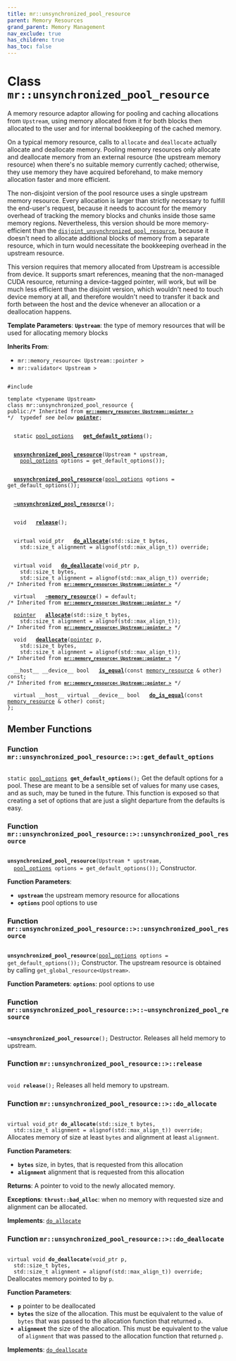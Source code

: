 ```yaml
---
title: mr::unsynchronized_pool_resource
parent: Memory Resources
grand_parent: Memory Management
nav_exclude: true
has_children: true
has_toc: false
---
```


# Class `mr::unsynchronized_pool_resource`

A memory resource adaptor allowing for pooling and caching allocations from <code>Upstream</code>, using memory allocated from it for both blocks then allocated to the user and for internal bookkeeping of the cached memory.

On a typical memory resource, calls to <code>allocate</code> and <code>deallocate</code> actually allocate and deallocate memory. Pooling memory resources only allocate and deallocate memory from an external resource (the upstream memory resource) when there's no suitable memory currently cached; otherwise, they use memory they have acquired beforehand, to make memory allocation faster and more efficient.

The non-disjoint version of the pool resource uses a single upstream memory resource. Every allocation is larger than strictly necessary to fulfill the end-user's request, because it needs to account for the memory overhead of tracking the memory blocks and chunks inside those same memory regions. Nevertheless, this version should be more memory-efficient than the <code><a href="/api/classes/classmr_1_1disjoint__unsynchronized__pool__resource.html">disjoint&#95;unsynchronized&#95;pool&#95;resource</a></code>, because it doesn't need to allocate additional blocks of memory from a separate resource, which in turn would necessitate the bookkeeping overhead in the upstream resource.

This version requires that memory allocated from Upstream is accessible from device. It supports smart references, meaning that the non-managed CUDA resource, returning a device-tagged pointer, will work, but will be much less efficient than the disjoint version, which wouldn't need to touch device memory at all, and therefore wouldn't need to transfer it back and forth between the host and the device whenever an allocation or a deallocation happens.

**Template Parameters**:
**`Upstream`**: the type of memory resources that will be used for allocating memory blocks 

**Inherits From**:
* `mr::memory_resource< Upstream::pointer >`
* `mr::validator< Upstream >`

<code class="doxybook">
<span>#include <thrust/mr/pool.h></span><br>
<span>template &lt;typename Upstream&gt;</span>
<span>class mr::unsynchronized&#95;pool&#95;resource {</span>
<span>public:</span><span class="doxybook-comment">/* Inherited from <code><b><a href="/api/classes/classmr_1_1memory__resource.html">mr::memory&#95;resource&lt; Upstream::pointer &gt;</a></b></code> */</span><span>&nbsp;&nbsp;typedef <i>see below</i> <b><a href="/api/classes/classmr_1_1memory__resource.html#typedef-pointer">pointer</a></b>;</span>
<br>
<span>&nbsp;&nbsp;static <a href="/api/classes/structmr_1_1pool__options.html">pool_options</a> </span><span>&nbsp;&nbsp;<b><a href="/api/classes/classmr_1_1unsynchronized__pool__resource.html#function-get_default_options">get&#95;default&#95;options</a></b>();</span>
<br>
<span>&nbsp;&nbsp;<b><a href="/api/classes/classmr_1_1unsynchronized__pool__resource.html#function-unsynchronized_pool_resource">unsynchronized&#95;pool&#95;resource</a></b>(Upstream * upstream,</span>
<span>&nbsp;&nbsp;&nbsp;&nbsp;<a href="/api/classes/structmr_1_1pool__options.html">pool_options</a> options = get&#95;default&#95;options());</span>
<br>
<span>&nbsp;&nbsp;<b><a href="/api/classes/classmr_1_1unsynchronized__pool__resource.html#function-unsynchronized_pool_resource">unsynchronized&#95;pool&#95;resource</a></b>(<a href="/api/classes/structmr_1_1pool__options.html">pool_options</a> options = get&#95;default&#95;options());</span>
<br>
<span>&nbsp;&nbsp;<b><a href="/api/classes/classmr_1_1unsynchronized__pool__resource.html#function-~unsynchronized_pool_resource">~unsynchronized&#95;pool&#95;resource</a></b>();</span>
<br>
<span>&nbsp;&nbsp;void </span><span>&nbsp;&nbsp;<b><a href="/api/classes/classmr_1_1unsynchronized__pool__resource.html#function-release">release</a></b>();</span>
<br>
<span>&nbsp;&nbsp;virtual void_ptr </span><span>&nbsp;&nbsp;<b><a href="/api/classes/classmr_1_1unsynchronized__pool__resource.html#function-do_allocate">do&#95;allocate</a></b>(std::size_t bytes,</span>
<span>&nbsp;&nbsp;&nbsp;&nbsp;std::size_t alignment = alignof(std::max&#95;align&#95;t)) override;</span>
<br>
<span>&nbsp;&nbsp;virtual void </span><span>&nbsp;&nbsp;<b><a href="/api/classes/classmr_1_1unsynchronized__pool__resource.html#function-do_deallocate">do&#95;deallocate</a></b>(void_ptr p,</span>
<span>&nbsp;&nbsp;&nbsp;&nbsp;std::size_t bytes,</span>
<span>&nbsp;&nbsp;&nbsp;&nbsp;std::size_t alignment = alignof(std::max&#95;align&#95;t)) override;</span>
<span class="doxybook-comment">/* Inherited from <code><b><a href="/api/classes/classmr_1_1memory__resource.html">mr::memory&#95;resource&lt; Upstream::pointer &gt;</a></b></code> */</span><br>
<span>&nbsp;&nbsp;virtual </span><span>&nbsp;&nbsp;<b><a href="/api/classes/classmr_1_1memory__resource.html#function-~memory_resource">~memory&#95;resource</a></b>() = default;</span>
<span class="doxybook-comment">/* Inherited from <code><b><a href="/api/classes/classmr_1_1memory__resource.html">mr::memory&#95;resource&lt; Upstream::pointer &gt;</a></b></code> */</span><br>
<span>&nbsp;&nbsp;<a href="/api/classes/classmr_1_1memory__resource.html#typedef-pointer">pointer</a> </span><span>&nbsp;&nbsp;<b><a href="/api/classes/classmr_1_1memory__resource.html#function-allocate">allocate</a></b>(std::size_t bytes,</span>
<span>&nbsp;&nbsp;&nbsp;&nbsp;std::size_t alignment = alignof(std::max&#95;align&#95;t));</span>
<span class="doxybook-comment">/* Inherited from <code><b><a href="/api/classes/classmr_1_1memory__resource.html">mr::memory&#95;resource&lt; Upstream::pointer &gt;</a></b></code> */</span><br>
<span>&nbsp;&nbsp;void </span><span>&nbsp;&nbsp;<b><a href="/api/classes/classmr_1_1memory__resource.html#function-deallocate">deallocate</a></b>(<a href="/api/classes/classmr_1_1memory__resource.html#typedef-pointer">pointer</a> p,</span>
<span>&nbsp;&nbsp;&nbsp;&nbsp;std::size_t bytes,</span>
<span>&nbsp;&nbsp;&nbsp;&nbsp;std::size_t alignment = alignof(std::max&#95;align&#95;t));</span>
<span class="doxybook-comment">/* Inherited from <code><b><a href="/api/classes/classmr_1_1memory__resource.html">mr::memory&#95;resource&lt; Upstream::pointer &gt;</a></b></code> */</span><br>
<span>&nbsp;&nbsp;__host__ __device__ bool </span><span>&nbsp;&nbsp;<b><a href="/api/classes/classmr_1_1memory__resource.html#function-is_equal">is&#95;equal</a></b>(const <a href="/api/classes/classmr_1_1memory__resource.html">memory_resource</a> & other) const;</span>
<span class="doxybook-comment">/* Inherited from <code><b><a href="/api/classes/classmr_1_1memory__resource.html">mr::memory&#95;resource&lt; Upstream::pointer &gt;</a></b></code> */</span><br>
<span>&nbsp;&nbsp;virtual __host__ virtual __device__ bool </span><span>&nbsp;&nbsp;<b><a href="/api/classes/classmr_1_1memory__resource.html#function-do_is_equal">do&#95;is&#95;equal</a></b>(const <a href="/api/classes/classmr_1_1memory__resource.html">memory_resource</a> & other) const;</span>
<span>};</span>
</code>

## Member Functions

<h3 id="function-get_default_options">
Function <code>mr::unsynchronized&#95;pool&#95;resource::&gt;::get&#95;default&#95;options</code>
</h3>

<code class="doxybook">
<span>static <a href="/api/classes/structmr_1_1pool__options.html">pool_options</a> </span><span><b>get_default_options</b>();</span></code>
Get the default options for a pool. These are meant to be a sensible set of values for many use cases, and as such, may be tuned in the future. This function is exposed so that creating a set of options that are just a slight departure from the defaults is easy. 

<h3 id="function-unsynchronized_pool_resource">
Function <code>mr::unsynchronized&#95;pool&#95;resource::&gt;::unsynchronized&#95;pool&#95;resource</code>
</h3>

<code class="doxybook">
<span><b>unsynchronized_pool_resource</b>(Upstream * upstream,</span>
<span>&nbsp;&nbsp;<a href="/api/classes/structmr_1_1pool__options.html">pool_options</a> options = get&#95;default&#95;options());</span></code>
Constructor.

**Function Parameters**:
* **`upstream`** the upstream memory resource for allocations 
* **`options`** pool options to use 

<h3 id="function-unsynchronized_pool_resource">
Function <code>mr::unsynchronized&#95;pool&#95;resource::&gt;::unsynchronized&#95;pool&#95;resource</code>
</h3>

<code class="doxybook">
<span><b>unsynchronized_pool_resource</b>(<a href="/api/classes/structmr_1_1pool__options.html">pool_options</a> options = get&#95;default&#95;options());</span></code>
Constructor. The upstream resource is obtained by calling <code>get&#95;global&#95;resource&lt;Upstream&gt;</code>.

**Function Parameters**:
**`options`**: pool options to use 

<h3 id="function-~unsynchronized_pool_resource">
Function <code>mr::unsynchronized&#95;pool&#95;resource::&gt;::~unsynchronized&#95;pool&#95;resource</code>
</h3>

<code class="doxybook">
<span><b>~unsynchronized_pool_resource</b>();</span></code>
Destructor. Releases all held memory to upstream. 

<h3 id="function-release">
Function <code>mr::unsynchronized&#95;pool&#95;resource::&gt;::release</code>
</h3>

<code class="doxybook">
<span>void </span><span><b>release</b>();</span></code>
Releases all held memory to upstream. 

<h3 id="function-do_allocate">
Function <code>mr::unsynchronized&#95;pool&#95;resource::&gt;::do&#95;allocate</code>
</h3>

<code class="doxybook">
<span>virtual void_ptr </span><span><b>do_allocate</b>(std::size_t bytes,</span>
<span>&nbsp;&nbsp;std::size_t alignment = alignof(std::max&#95;align&#95;t)) override;</span></code>
Allocates memory of size at least <code>bytes</code> and alignment at least <code>alignment</code>.

**Function Parameters**:
* **`bytes`** size, in bytes, that is requested from this allocation 
* **`alignment`** alignment that is requested from this allocation 

**Returns**:
A pointer to void to the newly allocated memory. 

**Exceptions**:
**`thrust::bad_alloc`**: when no memory with requested size and alignment can be allocated. 

**Implements**: [`do_allocate`](/api/classes/classmr_1_1memory__resource.html#function-do_allocate)

<h3 id="function-do_deallocate">
Function <code>mr::unsynchronized&#95;pool&#95;resource::&gt;::do&#95;deallocate</code>
</h3>

<code class="doxybook">
<span>virtual void </span><span><b>do_deallocate</b>(void_ptr p,</span>
<span>&nbsp;&nbsp;std::size_t bytes,</span>
<span>&nbsp;&nbsp;std::size_t alignment = alignof(std::max&#95;align&#95;t)) override;</span></code>
Deallocates memory pointed to by <code>p</code>.

**Function Parameters**:
* **`p`** pointer to be deallocated 
* **`bytes`** the size of the allocation. This must be equivalent to the value of <code>bytes</code> that was passed to the allocation function that returned <code>p</code>. 
* **`alignment`** the size of the allocation. This must be equivalent to the value of <code>alignment</code> that was passed to the allocation function that returned <code>p</code>. 

**Implements**: [`do_deallocate`](/api/classes/classmr_1_1memory__resource.html#function-do_deallocate)


